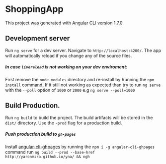 # ShoppingApp

This project was generated with [Angular CLI](https://github.com/angular/angular-cli) version 1.7.0.

## Development server

Run `ng serve` for a dev server. Navigate to `http://localhost:4200/`. The app will automatically reload if you change any of the source files.

##### In case `livereload` is not working on your dev enviroment: #####

First remove the `node_modules` directory and re-install by Running the `npm install` command, If it still not working as expected than try to run `ng serve` with the `--poll` option of `1000` or `2000` e.g `ng serve --poll=1000`

## Build Production.

Run `ng build` to build the project. The build artifacts will be stored in the `dist/` directory. Use the `-prod` flag for a production build.

##### Push production build to `gh-pages` #####
Install [angular-cli-ghpages](https://github.com/angular-schule/angular-cli-ghpages) by running the `npm i -g angular-cli-ghpages` command
run `ng build --prod --base-href http://yaronmiro.github.io/yna/ && ngh`


<!-- ## Running unit tests

Run `ng test` to execute the unit tests via [Karma](https://karma-runner.github.io).

## Running end-to-end tests

Run `ng e2e` to execute the end-to-end tests via [Protractor](http://www.protractortest.org/). -->

